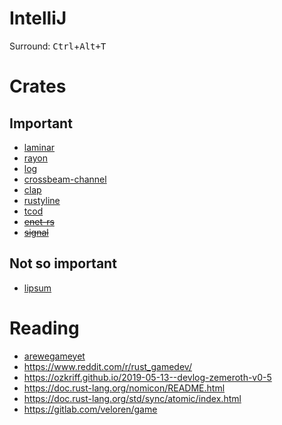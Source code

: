 
# IntelliJ
 Surround: <kbd>Ctrl</kbd>+<kbd>Alt<kbd>+<kbd>T</kbd>

# Crates

## Important
- [laminar](https://github.com/amethyst/laminar)
- [rayon](https://github.com/rayon-rs/rayon)
- [log](https://github.com/rust-lang-nursery/log)
- [crossbeam-channel](https://github.com/crossbeam-rs/crossbeam)
- [clap](https://github.com/clap-rs/clap)
- [rustyline](https://github.com/kkawakam/rustyline)
- [tcod](https://github.com/tomassedovic/tcod-rs)
- ~~[enet-rs](https://github.com/futile/enet-rs)~~
- ~~[signal](https://github.com/tailhook/signal)~~

## Not so important
- [lipsum](https://github.com/mgeisler/lipsum/)

# Reading
- [arewegameyet](http://arewegameyet.com/)
- <https://www.reddit.com/r/rust_gamedev/>
- <https://ozkriff.github.io/2019-05-13--devlog-zemeroth-v0-5>
- <https://doc.rust-lang.org/nomicon/README.html>
- <https://doc.rust-lang.org/std/sync/atomic/index.html>
- <https://gitlab.com/veloren/game>

